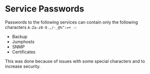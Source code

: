 # Service Passwords

Passwords to the following services can contain only the following 
characters `A-Za-z0-9.,/-_@%^:=+ -`:

- Backup
- Jumphosts
- SNMP
- Certificates

This was done because of issues with some special characters 
and to increase security.
